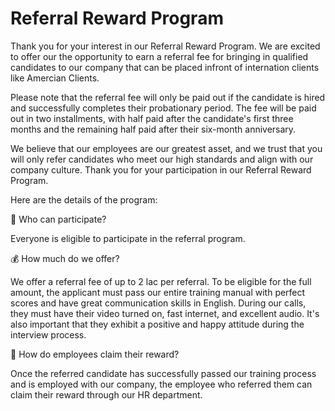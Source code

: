 # Referral Reward Program

Thank you for your interest in our Referral Reward Program. We are excited to offer our the opportunity to earn a referral fee for bringing in qualified candidates to our company that can be placed infront of internation clients like Amercian Clients.

Please note that the referral fee will only be paid out if the candidate is hired and successfully completes their probationary period. The fee will be paid out in two installments, with half paid after the candidate's first three months and the remaining half paid after their six-month anniversary.

We believe that our employees are our greatest asset, and we trust that you will only refer candidates who meet our high standards and align with our company culture. Thank you for your participation in our Referral Reward Program.

Here are the details of the program:

👥 Who can participate?

Everyone is eligible to participate in the referral program.

💰 How much do we offer?

We offer a referral fee of up to 2 lac per referral. To be eligible for the full amount, the applicant must pass our entire training manual with perfect scores and have great communication skills in English. During our calls, they must have their video turned on, fast internet, and excellent audio. It's also important that they exhibit a positive and happy attitude during the interview process.

🤑 How do employees claim their reward?

Once the referred candidate has successfully passed our training process and is employed with our company, the employee who referred them can claim their reward through our HR department.
